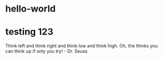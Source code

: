 # hello-world
# testing 123

Think left and think right and think low and think high. Oh, the thinks you can think up if only you try! - Dr. Seuss
